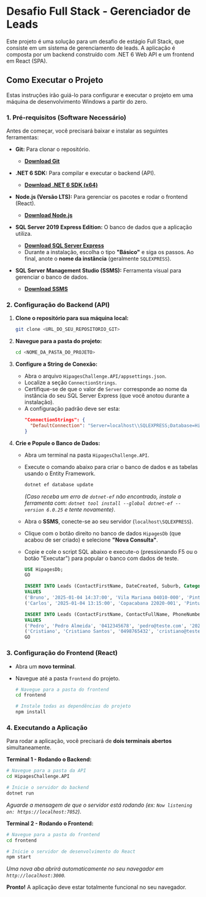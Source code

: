 # Desafio Full Stack - Gerenciador de Leads

Este projeto é uma solução para um desafio de estágio Full Stack, que consiste em um sistema de gerenciamento de leads. A aplicação é composta por um backend construído com .NET 6 Web API e um frontend em React (SPA).

## Como Executar o Projeto

Estas instruções irão guiá-lo para configurar e executar o projeto em uma máquina de desenvolvimento Windows a partir do zero.

### 1. Pré-requisitos (Software Necessário)

Antes de começar, você precisará baixar e instalar as seguintes ferramentas:

* **Git:** Para clonar o repositório.
    * [**Download Git**](https://git-scm.com/downloads)

* **.NET 6 SDK:** Para compilar e executar o backend (API).
    * [**Download .NET 6 SDK (x64)**](https://dotnet.microsoft.com/en-us/download/dotnet/6.0)

* **Node.js (Versão LTS):** Para gerenciar os pacotes e rodar o frontend (React).
    * [**Download Node.js**](https://nodejs.org/)

* **SQL Server 2019 Express Edition:** O banco de dados que a aplicação utiliza.
    * [**Download SQL Server Express**](https://www.microsoft.com/pt-br/sql-server/sql-server-downloads)
    * Durante a instalação, escolha o tipo **"Básico"** e siga os passos. Ao final, anote o **nome da instância** (geralmente `SQLEXPRESS`).

* **SQL Server Management Studio (SSMS):** Ferramenta visual para gerenciar o banco de dados.
    * [**Download SSMS**](https://aka.ms/ssmsfullsetup)

### 2. Configuração do Backend (API)

1.  **Clone o repositório para sua máquina local:**
    ```bash
    git clone <URL_DO_SEU_REPOSITORIO_GIT>
    ```

2.  **Navegue para a pasta do projeto:**
    ```bash
    cd <NOME_DA_PASTA_DO_PROJETO>
    ```

3.  **Configure a String de Conexão:**
    * Abra o arquivo `HipagesChallenge.API/appsettings.json`.
    * Localize a seção `ConnectionStrings`.
    * Certifique-se de que o valor de `Server` corresponde ao nome da instância do seu SQL Server Express (que você anotou durante a instalação).
    * A configuração padrão deve ser esta:
        ```json
        "ConnectionStrings": {
          "DefaultConnection": "Server=localhost\\SQLEXPRESS;Database=HipagesDb;Trusted_Connection=True;TrustServerCertificate=True;"
        }
        ```

4.  **Crie e Popule o Banco de Dados:**
    * Abra um terminal na pasta `HipagesChallenge.API`.
    * Execute o comando abaixo para criar o banco de dados e as tabelas usando o Entity Framework.
        ```bash
        dotnet ef database update
        ```
        *(Caso receba um erro de `dotnet-ef` não encontrado, instale a ferramenta com: `dotnet tool install --global dotnet-ef --version 6.0.25` e tente novamente)*.

    * Abra o **SSMS**, conecte-se ao seu servidor (`localhost\SQLEXPRESS`).
    * Clique com o botão direito no banco de dados `HipagesDb` (que acabou de ser criado) e selecione **"Nova Consulta"**.
    * Copie e cole o script SQL abaixo e execute-o (pressionando F5 ou o botão "Executar") para popular o banco com dados de teste.
        ```sql
        USE HipagesDb;
        GO

        INSERT INTO Leads (ContactFirstName, DateCreated, Suburb, Category, Description, Price, Status)
        VALUES
        ('Bruno', '2025-01-04 14:37:00', 'Vila Mariana 04010-000', 'Pintores', 'Preciso pintar 2 janelas de alumínio e uma porta de vidro de correr', 62.00, 0),
        ('Carlos', '2025-01-04 13:15:00', 'Copacabana 22020-001', 'Pintura Interna', 'Pintura de paredes internas em 3 cores diferentes', 49.00, 0);

        INSERT INTO Leads (ContactFirstName, ContactFullName, PhoneNumber, Email, DateCreated, Suburb, Category, Description, Price, Status)
        VALUES
        ('Pedro', 'Pedro Almeida', '0412345678', 'pedro@teste.com', '2025-09-05 10:36:00', 'Savassi 30130-140', 'Construção Civil', 'Rebocar paredes de tijolo aparente e expandir a despensa', 26.00, 1),
        ('Cristiano', 'Cristiano Santos', '0498765432', 'cristiano@teste.com', '2025-08-30 11:14:00', 'Boa Viagem 51021-000', 'Renovações Residenciais', 'Converter um sobrado na frente da casa principal em uma área de estar independente', 32.00, 1);
        GO
        ```

### 3. Configuração do Frontend (React)

* Abra um **novo terminal**.
* Navegue até a pasta `frontend` do projeto.

    ```bash
    # Navegue para a pasta do frontend
    cd frontend

    # Instale todas as dependências do projeto
    npm install
    ```

### 4. Executando a Aplicação

Para rodar a aplicação, você precisará de **dois terminais abertos** simultaneamente.

**Terminal 1 - Rodando o Backend:**
```bash
# Navegue para a pasta da API
cd HipagesChallenge.API

# Inicie o servidor do backend
dotnet run
```
*Aguarde a mensagem de que o servidor está rodando (ex: `Now listening on: https://localhost:7052`)*.

**Terminal 2 - Rodando o Frontend:**
```bash
# Navegue para a pasta do frontend
cd frontend

# Inicie o servidor de desenvolvimento do React
npm start
```
*Uma nova aba abrirá automaticamente no seu navegador em `http://localhost:3000`.*

**Pronto!** A aplicação deve estar totalmente funcional no seu navegador.

